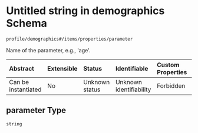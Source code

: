 # Untitled string in demographics Schema

```txt
profile/demographics#/items/properties/parameter
```

Name of the parameter, e.g., 'age'.

| Abstract            | Extensible | Status         | Identifiable            | Custom Properties | Additional Properties | Access Restrictions | Defined In                                                                                                 |
| :------------------ | :--------- | :------------- | :---------------------- | :---------------- | :-------------------- | :------------------ | :--------------------------------------------------------------------------------------------------------- |
| Can be instantiated | No         | Unknown status | Unknown identifiability | Forbidden         | Allowed               | none                | [demographic\_parameter.schema.json\*](../../out/demographic_parameter.schema.json "open original schema") |

## parameter Type

`string`
